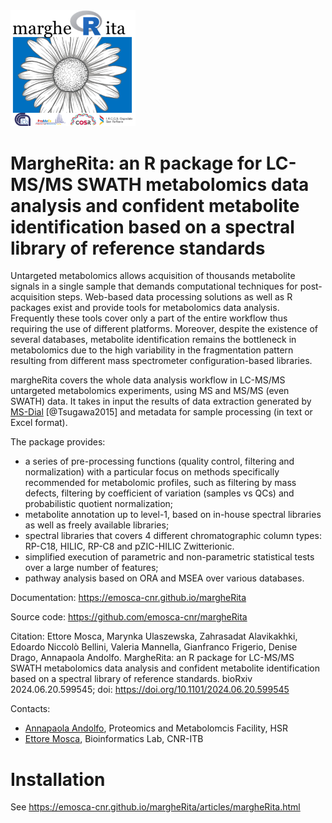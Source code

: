 <img src="vignettes/images/logo.png" width="200">

# MargheRita: an R package for LC-MS/MS SWATH metabolomics data analysis and confident metabolite identification based on a spectral library of reference standards

Untargeted metabolomics allows acquisition of thousands metabolite signals in a single sample that demands computational techniques for post-acquisition steps. Web-based data processing solutions as well as R packages exist and provide tools for metabolomics data analysis. Frequently these tools cover only a part of the entire workflow thus requiring the use of different platforms. Moreover, despite the existence of several databases, metabolite identification remains the bottleneck in metabolomics due to the high variability in the fragmentation pattern resulting from different mass spectrometer configuration-based libraries.

margheRita covers the whole data analysis workflow in LC-MS/MS untargeted metabolomics experiments, using MS and MS/MS (even SWATH) data. It takes in input the results of data extraction generated by [MS-Dial](http://prime.psc.riken.jp/compms/msdial/main.html) [@Tsugawa2015] and metadata for sample processing (in text or Excel format).

The package provides:

- a series of pre-processing functions (quality control, filtering and normalization) with a particular focus on methods specifically recommended for metabolomic profiles, such as filtering by mass defects, filtering by coefficient of variation (samples vs QCs) and probabilistic quotient normalization;
- metabolite annotation up to level-1, based on in-house spectral libraries as well as freely available libraries;
- spectral libraries that covers 4 different chromatographic column types: RP-C18, HILIC, RP-C8 and pZIC-HILIC Zwitterionic.
- simplified execution of parametric and non-parametric statistical tests over a large number of features;
- pathway analysis based on ORA and MSEA over various databases.

Documentation: https://emosca-cnr.github.io/margheRita

Source code: https://github.com/emosca-cnr/margheRita

Citation:  Ettore Mosca, Marynka Ulaszewska, Zahrasadat Alavikakhki, Edoardo Niccolò Bellini, Valeria Mannella, Gianfranco Frigerio, Denise Drago, Annapaola Andolfo. MargheRita: an R package for LC-MS/MS SWATH metabolomics data analysis and confident metabolite identification based on a spectral library of reference standards. bioRxiv 2024.06.20.599545; doi: https://doi.org/10.1101/2024.06.20.599545

Contacts:

- [Annapaola Andolfo](https://research.hsr.it/en/core-facilities/promefa/annapaola-andolfo.html), Proteomics and Metabolomcis Facility, HSR
- [Ettore Mosca](https://www.itb.cnr.it/en/institute/staff/ettore-mosca), Bioinformatics Lab, CNR-ITB

# Installation

See https://emosca-cnr.github.io/margheRita/articles/margheRita.html

